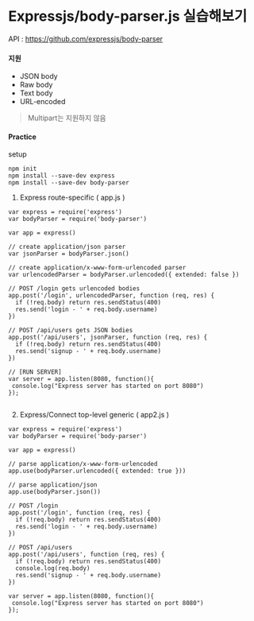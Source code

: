 # Expressjs/body-parser.js 실습해보기

API : https://github.com/expressjs/body-parser

#### 지원
- JSON body
- Raw body
- Text body
- URL-encoded

> Multipart는 지원하지 않음


#### Practice

setup
```
npm init
npm install --save-dev express
npm install --save-dev body-parser
```

1. Express route-specific ( app.js )

```
var express = require('express')
var bodyParser = require('body-parser')

var app = express()

// create application/json parser
var jsonParser = bodyParser.json()

// create application/x-www-form-urlencoded parser
var urlencodedParser = bodyParser.urlencoded({ extended: false })

// POST /login gets urlencoded bodies
app.post('/login', urlencodedParser, function (req, res) {
  if (!req.body) return res.sendStatus(400)
  res.send('login - ' + req.body.username)
})

// POST /api/users gets JSON bodies
app.post('/api/users', jsonParser, function (req, res) {
  if (!req.body) return res.sendStatus(400)
  res.send('signup - ' + req.body.username)
})

// [RUN SERVER]
var server = app.listen(8080, function(){
 console.log("Express server has started on port 8080")
});


```

2. Express/Connect top-level generic ( app2.js )

```
var express = require('express')
var bodyParser = require('body-parser')

var app = express()

// parse application/x-www-form-urlencoded
app.use(bodyParser.urlencoded({ extended: true }))

// parse application/json
app.use(bodyParser.json())

// POST /login
app.post('/login', function (req, res) {
  if (!req.body) return res.sendStatus(400)
  res.send('login - ' + req.body.username)
})

// POST /api/users
app.post('/api/users', function (req, res) {
  if (!req.body) return res.sendStatus(400)
  console.log(req.body)
  res.send('signup - ' + req.body.username)
})

var server = app.listen(8080, function(){
 console.log("Express server has started on port 8080")
});

```
